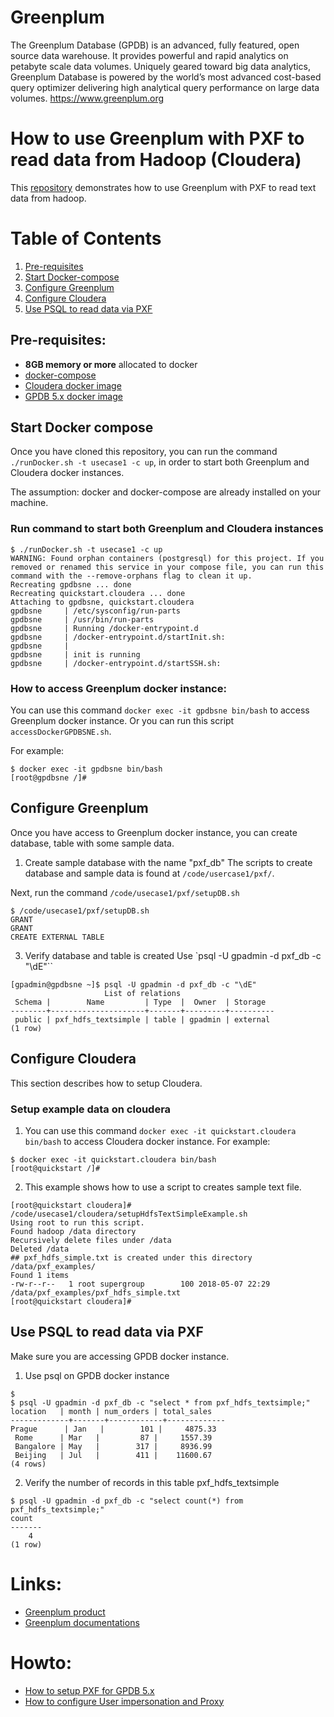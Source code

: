#  Greenplum
The  Greenplum Database (GPDB) is an advanced, fully featured, open source data warehouse. It provides powerful and rapid analytics on petabyte scale data volumes. Uniquely geared toward big data analytics, Greenplum Database is powered by the world’s most advanced cost-based query optimizer delivering high analytical query performance on large data volumes.
<https://www.greenplum.org>

# How to use Greenplum with PXF to read data from Hadoop (Cloudera)
This [repository](https://github.com/kongyew/greenplum-pxf-examples/tree/master/usecase1) demonstrates how to use Greenplum with PXF to read text data from hadoop.

# Table of Contents
1. [Pre-requisites](#Pre-requisites)
2. [Start Docker-compose](#Start-Docker-compose)
3. [Configure Greenplum](#Configure-Greenplum)
4. [Configure Cloudera](#Configure-Cloudera)
5. [Use PSQL to read data via PXF](#Use-PSQL-to-read-data-via-PXF)
## Pre-requisites:
- **8GB memory or more** allocated to docker
- [docker-compose](http://docs.docker.com/compose)
- [Cloudera docker image](https://hub.docker.com/r/cloudera/quickstart/)
- [GPDB 5.x docker image](https://hub.docker.com/r/kochanpivotal/gpdb5oss/)

## Start Docker compose
Once you have cloned this repository, you can run the command  `./runDocker.sh -t usecase1 -c up`, in order to start both Greenplum and Cloudera docker instances.

The assumption: docker and docker-compose are already installed on your machine.

### Run command to start both Greenplum and Cloudera instances
```
$ ./runDocker.sh -t usecase1 -c up
WARNING: Found orphan containers (postgresql) for this project. If you removed or renamed this service in your compose file, you can run this command with the --remove-orphans flag to clean it up.
Recreating gpdbsne ... done
Recreating quickstart.cloudera ... done
Attaching to gpdbsne, quickstart.cloudera
gpdbsne     | /etc/sysconfig/run-parts
gpdbsne     | /usr/bin/run-parts
gpdbsne     | Running /docker-entrypoint.d
gpdbsne     | /docker-entrypoint.d/startInit.sh:
gpdbsne     |
gpdbsne     | init is running
gpdbsne     | /docker-entrypoint.d/startSSH.sh:
```
### How to access Greenplum docker instance:
You can use this command `docker exec -it gpdbsne bin/bash` to access Greenplum docker instance. Or you can run this script `accessDockerGPDBSNE.sh`.

For example:
```
$ docker exec -it gpdbsne bin/bash
[root@gpdbsne /]#

```

## Configure Greenplum
Once you have access to Greenplum docker instance, you can create database, table with some sample data.

1. Create sample database with the name "pxf_db"
The scripts to create database and sample data is found at `/code/usercase1/pxf/`.

Next, run the command `/code/usecase1/pxf/setupDB.sh`
```
$ /code/usecase1/pxf/setupDB.sh        
GRANT
GRANT
CREATE EXTERNAL TABLE
```

3. Verify database and table is created
Use `psql -U gpadmin -d pxf_db -c "\dE"``
```
[gpadmin@gpdbsne ~]$ psql -U gpadmin -d pxf_db -c "\dE"
                     List of relations
 Schema |        Name         | Type  |  Owner  | Storage  
--------+---------------------+-------+---------+----------
 public | pxf_hdfs_textsimple | table | gpadmin | external
(1 row)

```

## Configure Cloudera
This section describes how to setup Cloudera.

### Setup example data on cloudera
1. You can use this command `docker exec -it quickstart.cloudera bin/bash` to access Cloudera docker instance.
For example:
```
$ docker exec -it quickstart.cloudera bin/bash
[root@quickstart /]#
```
2. This example shows how to use a script to creates sample text file.
```
[root@quickstart cloudera]# /code/usecase1/cloudera/setupHdfsTextSimpleExample.sh
Using root to run this script.
Found hadoop /data directory
Recursively delete files under /data
Deleted /data
## pxf_hdfs_simple.txt is created under this directory /data/pxf_examples/
Found 1 items
-rw-r--r--   1 root supergroup        100 2018-05-07 22:29 /data/pxf_examples/pxf_hdfs_simple.txt
[root@quickstart cloudera]#
```

## Use PSQL to read data via PXF
Make sure you are accessing GPDB docker instance.

1. Use psql on GPDB docker instance
```
$
$ psql -U gpadmin -d pxf_db -c "select * from pxf_hdfs_textsimple;"
location   | month | num_orders | total_sales
-------------+-------+------------+-------------
Prague      | Jan   |        101 |     4875.33
 Rome      | Mar   |         87 |     1557.39
 Bangalore | May   |        317 |     8936.99
 Beijing   | Jul   |        411 |    11600.67
(4 rows)
```

2. Verify the number of records in this table pxf_hdfs_textsimple
```
$ psql -U gpadmin -d pxf_db -c "select count(*) from pxf_hdfs_textsimple;"
count
-------
    4
(1 row)
```
# Links:
- [Greenplum product](https://pivotal.io/pivotal-greenplum)
- [Greenplum documentations](https://https://gpdb.docs.pivotal.io/)


# Howto:
- [How to setup PXF for GPDB 5.x](https://gpdb.docs.pivotal.io/5130/pxf/overview_pxf.html)
- [How to configure User impersonation and Proxy](https://gpdb.docs.pivotal.io/5130/pxf/pxfuserimpers.html)

